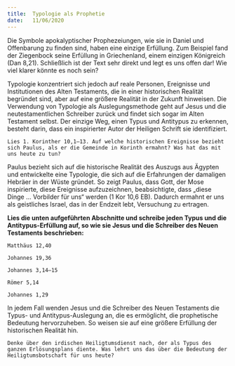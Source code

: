 ```yaml
---
title:  Typologie als Prophetie
date:   11/06/2020
---
```


Die Symbole apokalyptischer Prophezeiungen, wie sie in Daniel und Offenbarung zu finden sind, haben eine einzige Erfüllung. Zum Beispiel fand der Ziegenbock seine Erfüllung in Griechenland, einem einzigen Königreich (Dan 8,21). Schließlich ist der Text sehr direkt und legt es uns offen dar! Wie viel klarer könnte es noch sein?

Typologie konzentriert sich jedoch auf reale Personen, Ereignisse und Institutionen des Alten Testaments, die in einer historischen Realität begründet sind, aber auf eine größere Realität in der Zukunft hinweisen. Die Verwendung von Typologie als Auslegungsmethode geht auf Jesus und die neutestamentlichen Schreiber zurück und findet sich sogar im Alten Testament selbst. Der einzige Weg, einen Typus und Antitypus zu erkennen, besteht darin, dass ein inspirierter Autor der Heiligen Schrift sie identifiziert.

`Lies 1. Korinther 10,1–13. Auf welche historischen Ereignisse bezieht sich Paulus, als er die Gemeinde in Korinth ermahnt? Was hat das mit uns heute zu tun?`

Paulus bezieht sich auf die historische Realität des Auszugs aus Ägypten und entwickelte eine Typologie, die sich auf die Erfahrungen der damaligen Hebräer in der Wüste gründet. So zeigt Paulus, dass Gott, der Mose inspirierte, diese Ereignisse aufzuzeichnen, beabsichtigte, dass „diese Dinge … Vorbilder für uns“ werden (1 Kor 10,6 EB). Dadurch ermahnt er uns als geistliches Israel, das in der Endzeit lebt, Versuchung zu ertragen.

**Lies die unten aufgeführten Abschnitte und schreibe jeden Typus und die Antitypus-Erfüllung auf, so wie sie Jesus und die Schreiber des Neuen Testaments beschrieben:**

`Matthäus 12,40`

`Johannes 19,36`

`Johannes 3,14–15`

`Römer 5,14`

`Johannes 1,29`

In jedem Fall wenden Jesus und die Schreiber des Neuen Testaments die Typus- und Antitypus-Auslegung an, die es ermöglicht, die prophetische Bedeutung hervorzuheben. So weisen sie auf eine größere Erfüllung der historischen Realität hin.

`Denke über den irdischen Heiligtumsdienst nach, der als Typus des ganzen Erlösungsplans diente. Was lehrt uns das über die Bedeutung der Heiligtumsbotschaft für uns heute?`